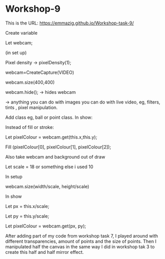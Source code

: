 # Workshop-9

This is the URL: https://emmazig.github.io/Workshop-task-9/

Create variable  

Let webcam;

(in set up) 

Pixel density → pixelDensity(1);

webcam=CreateCapture(VIDEO)

webcam.size(400,400)

webcam.hide(); → hides webcam

→ anything you can do with images you can do with live video, eg, filters, tints , pixel manipulation.

Add class eg, ball or point class.
In show:

Instead of fill or stroke:

Let pixelColour = webcam.get(this.x,this.y);

Fill (pixelColour[0], pixelColour[1], pixelColour[2]);

 Also take webcam and background out of draw 


Let scale = 18 or something else i used 10

In setup

webcam.size(width/scale, height/scale)

In show

Let px = this.x/scale;

Let py = this.y/scale;

Let pixelColour = webcam.get(px, py);


After adding part of my code from workshop task 7, I played around with different transparencies, amount of points and the size of points. Then I manipulated half the canvas in the same way I did in workshop tak 3 to create this half and half mirror effect.
